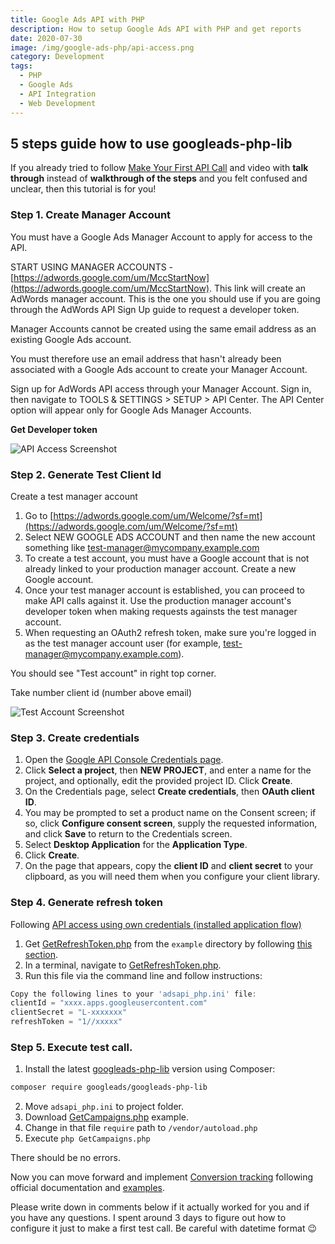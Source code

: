 ```yaml
---
title: Google Ads API with PHP
description: How to setup Google Ads API with PHP and get reports
date: 2020-07-30
image: /img/google-ads-php/api-access.png
category: Development
tags:
  - PHP
  - Google Ads
  - API Integration
  - Web Development
---
```


## 5 steps guide how to use googleads-php-lib

If you already tried to follow [Make Your First API Call](https://developers.google.com/adwords/api/docs/guides/first-api-call) and video with **talk through** instead of **walkthrough of the steps** and you felt confused and unclear, then this tutorial is for you!

### Step 1. Create Manager Account

You must have a Google Ads Manager Account to apply for access to the API.

START USING MANAGER ACCOUNTS - [https://adwords.google.com/um/MccStartNow](https://adwords.google.com/um/MccStartNow).
This link will create an AdWords manager account.
This is the one you should use if you are going through the AdWords API Sign Up guide to request a developer token.

Manager Accounts cannot be created using the same email address as an existing Google Ads account.

You must therefore use an email address that hasn't already been associated with a Google Ads account to create your Manager Account.

Sign up for AdWords API access through your Manager Account.
Sign in, then navigate to TOOLS & SETTINGS > SETUP > API Center.
The API Center option will appear only for Google Ads Manager Accounts.

**Get Developer token**

![API Access Screenshot](/img/google-ads-php/api-access.png)

### Step 2. Generate Test Client Id

Create a test manager account

1. Go to [https://adwords.google.com/um/Welcome/?sf=mt](https://adwords.google.com/um/Welcome/?sf=mt)
2. Select NEW GOOGLE ADS ACCOUNT and then name the new account something like [test-manager@mycompany.example.com](mailto:test-manager@mycompany.example.com)
3. To create a test account, you must have a Google account that is not already linked to your production manager account. Create a new Google account.
4. Once your test manager account is established, you can proceed to make API calls against it. Use the production manager account's developer token when making requests againsts the test manager account.
5. When requesting an OAuth2 refresh token, make sure you're logged in as the test manager account user (for example, [test-manager@mycompany.example.com](mailto:test-manager@mycompany.example.com)).

You should see "Test account" in right top corner.

Take number client id (number above email)

![Test Account Screenshot](/img/google-ads-php/test-account.png)

### Step 3. Create credentials

1. Open the [Google API Console Credentials page](https://console.developers.google.com/apis/credentials).
2. Click **Select a project**, then **NEW PROJECT**, and enter a name for the project, and optionally, edit the provided project ID. Click **Create**.
3. On the Credentials page, select **Create credentials**, then **OAuth client ID**.
4. You may be prompted to set a product name on the Consent screen; if so, click **Configure consent screen**, supply the requested information, and click **Save** to return to the Credentials screen.
5. Select **Desktop Application** for the **Application Type**.
6. Click **Create**.
7. On the page that appears, copy the **client ID** and **client secret** to your clipboard, as you will need them when you configure your client library.

### Step 4. Generate refresh token

Following [API access using own credentials (installed application flow)](<https://github.com/googleads/googleads-php-lib/wiki/API-access-using-own-credentials-(installed-application-flow)#step-2---setting-up-the-client-library>)

1. Get [GetRefreshToken.php](https://github.com/googleads/googleads-php-lib/blob/master/examples/Auth/GetRefreshToken.php) from the `example` directory by following [this section](https://github.com/googleads/googleads-php-lib/blob/master/README.md#downloading-a-compressed-tarball).
2. In a terminal, navigate to [GetRefreshToken.php](https://github.com/googleads/googleads-php-lib/blob/master/examples/Auth/GetRefreshToken.php).
3. Run this file via the command line and follow instructions:

```jsx
Copy the following lines to your 'adsapi_php.ini' file:
clientId = "xxxx.apps.googleusercontent.com"
clientSecret = "L-xxxxxxx"
refreshToken = "1//xxxxx"
```

### Step 5. Execute test call.

1. Install the latest [googleads-php-lib](https://github.com/googleads/googleads-php-lib) version using Composer:

```bash
composer require googleads/googleads-php-lib
```

2. Move `adsapi_php.ini` to project folder.
3. Download [GetCampaigns.php](https://github.com/googleads/googleads-php-lib/blob/master/examples/AdWords/v201809/BasicOperations/GetCampaigns.php) example.
4. Change in that file `require` path to `/vendor/autoload.php`
5. Execute `php GetCampaigns.php`

There should be no errors.

Now you can move forward and implement [Conversion tracking](https://developers.google.com/adwords/api/docs/guides/conversion-tracking#setup) following official documentation and [examples](https://github.com/googleads/google-ads-php/tree/master/examples).

Please write down in comments below if it actually worked for you and if you have any questions. I spent around 3 days to figure out how to configure it just to make a first test call. Be careful with datetime format 😉
